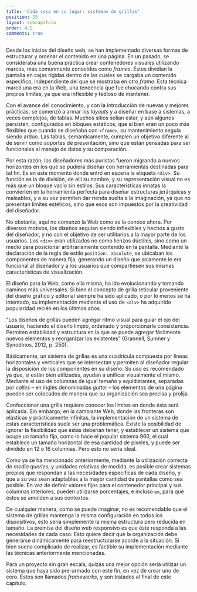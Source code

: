 ```yaml
---
title: 'Cada cosa en su lugar: sistemas de grillas'
position: 33
layout: subcapitulo
order: 4.5.
comments: true
---
```


Desde los inicios del diseño web, se han implementado diversas formas de estructurar y ordenar el contenido en una página. En un pasado, se consideraba una buena práctica crear contenedores visuales utilizando marcos, más comunmente conocidos como _frames_. Éstos dividían la pantalla en cajas rígidas dentro de las cuales se cargaba un contenido específico, independiente del que se mostraba en otro _frame_. Esta técnica marcó una era en la Web, una tendencia que fue chocando contra sus propios límites, ya que era inflexible y tedioso de mantener.

Con el avance del conocimiento, y con la introducción de nuevas y mejores prácticas, se comenzó a armar los _layouts_ y a diseñar en base a sistemas, a veces complejos, de tablas. Muchos sitios solían estar, y aún algunos persisten, configurados en bloques estáticos, que si bien eran un poco más flexibles que cuando se diseñaba con `<frame>`, su mantenimiento seguía siendo arduo. Las tablas, semánticamente, cumplen un objetivo diferente al de servir como soportes de presentación, sino que están pensadas para ser funcionales al manejo de datos y su comparación.

Por esta razón, los diseñadores más puristas fueron migrando a nuevos horizontes en los que se pudiera diseñar con herramientas destinadas para tal fin. Es en este momento donde entró en escena la etiqueta `<div>`. Su función es la de división, de allí su nombre, y su representación visual no es más que un bloque vacío sin estilos. Sus características innatas la convierten en la herramienta perfecta para diseñar estructuras jerárquicas y maleables, y a su vez permiten dar rienda suelta a la imaginación, ya que no presentan límites estéticos, sino que esos son impuestos por la creatividad del diseñador.

No obstante, aquí no comenzó la Web como se la conoce ahora. Por diversos motivos, los diseños seguían siendo inflexibles y hechos a gusto del diseñador, y no con el objetivo de ser utilitarios a la mayor parte de los usuarios. Los `<div>` eran utilizados no como lienzos dúctiles, sino como un medio para posicionar arbitrariamente contenido en la pantalla. Mediante la declaración de la regla de estilo `position: absolute`, se ubicaban los componentes de manera fija, generando un diseño que solamente le era funcional al diseñador y a los usuarios que compartiesen sus mismas características de visualización.

El diseño para la Web, como ella misma, ha ido evolucionando y tomando caminos más universales. Si bien el concepto de grilla reticular proveniente del diseño gráfico y editorial siempre ha sido aplicado, o por lo menos se ha intentado, su implementación mediante el uso de `<div>` ha adquirido popularidad recién en los últimos años.

“Los diseños de grillas pueden agregar ritmo visual para guiar el ojo del usuario, haciendo el diseño limpio, ordenado y proporcionarle consistencia. Permiten estabilidad y estructura en la que se puede agregar fácilmente nuevos elementos y reorganizar los existentes” (Grannell, Sumner y Synodinos, 2012, p. 250).

Básicamente, un sistema de grillas es una cuadrícula compuesta por líneas horizontales y verticales que se intersectan y permiten al diseñador regular la disposición de los componentes en su diseño. Su uso es recomendado ya que, si están bien utilizadas, ayudan a unificar visualmente el mismo. Mediante el uso de columnas de igual tamaño y equidistantes, separadas por _calles_ – en inglés denominadas _gutter_ – los elementos de una página pueden ser colocados de manera que su organización sea precisa y prolija.

Confeccionar una grilla requiere conocer los límites en donde ésta será aplicada. Sin embargo, en la cambiante Web, donde las fronteras son elásticas y prácticamente infinitas, la implementación de un sistema de estas características suele ser una problemática. Existe la posibilidad de ignorar la flexibilidad que éstas deberían tener, y establecer un sistema que ocupe un tamaño fijo, como lo hace el popular sistema 960, el cual establece un tamaño horizontal de esa cantidad de pixeles, y puede ser dividido en 12 o 16 columnas. Pero esto no sería ideal.

Como ya se ha mencionado anteriormente, mediante la utilización correcta de _media queries_, y unidades relativas de medida, es posible crear sistemas propios que respondan a las necesidades específicas de cada diseño, y que a su vez sean adaptables a la mayor cantidad de pantallas como sea posible. En vez de definir valores fijos para el contenedor principal y sus columnas interiores, pueden utilizarse porcentajes, e incluso `em`, para que éstos se amolden a sus contextos.

De cualquier manera, como se puede imaginar, no es recomendable que el sistema de grillas mantenga la misma configuración en todos los dispositivos, esto sería simplemente la misma estructura pero reducida en tamaño. La premisa del diseño web responsivo es que éste responda a las necesidades de cada caso. Esto quiere decir que la organización debe generarse dinámicamente para reestructurarse acorde a la situación. Si bien suena complicado de realizar, es factible su implementación mediante las técnicas anteriormente mencionadas.

Para un proyecto sin gran escala, quizás una mejor opción sería utilizar un sistema que haya sido pre-armado con este fin, en vez de crear uno de cero. Éstos son llamados _frameworks_, y son tratados al final de este capítulo.
